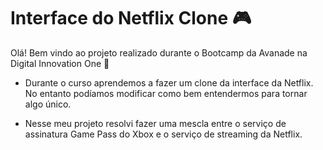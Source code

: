 # Interface do Netflix Clone :video_game:

Olá! Bem vindo ao projeto realizado durante o Bootcamp da Avanade na Digital Innovation One :wave:

- Durante o curso aprendemos a fazer um clone da interface da Netflix. No entanto podíamos modificar como bem entendermos para tornar algo único.

- Nesse meu projeto resolvi fazer uma mescla entre o serviço de assinatura Game Pass do Xbox e o serviço de streaming da Netflix.